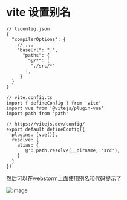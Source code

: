 # vite 设置别名

```json{6-10}
// tsconfig.json
{
  "compilerOptions": {
    // ...
    "baseUrl": ".",
      "paths": {
        "@/*": [
         "./src/*"
       ],
     }
  }
}
```

```typescript{9-13}
// vite.config.ts
import { defineConfig } from 'vite'
import vue from '@vitejs/plugin-vue'
import path from 'path'

// https://vitejs.dev/config/
export default defineConfig({
  plugins: [vue()],
  resolve: {
    alias: {
      '@': path.resolve(__dirname, 'src'),
    }
  }
})
```

然后可以在webstorm上面使用别名和代码提示了

![image](https://media.sunpm.me/uPic/2022-08-17/09:56:10-xBiVpr_image.png)

